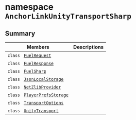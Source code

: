 # namespace `AnchorLinkUnityTransportSharp` 

## Summary

 Members                                | Descriptions                                
----------------------------------------|---------------------------------------------
`class ` [`FuelRequest`](AnchorLinkUnityTransportSharp--FuelRequest.md) | 
`class ` [`FuelResponse`](AnchorLinkUnityTransportSharp--FuelResponse.md) | 
`class ` [`FuelSharp`](AnchorLinkUnityTransportSharp--FuelSharp.md) | 
`class ` [`JsonLocalStorage`](AnchorLinkUnityTransportSharp--JsonLocalStorage.md) | 
`class ` [`NetZlibProvider`](AnchorLinkUnityTransportSharp--NetZlibProvider.md) | 
`class ` [`PlayerPrefsStorage`](AnchorLinkUnityTransportSharp--PlayerPrefsStorage.md) | 
`class ` [`TransportOptions`](AnchorLinkUnityTransportSharp--TransportOptions.md) | 
`class ` [`UnityTransport`](AnchorLinkUnityTransportSharp--UnityTransport.md) | 

